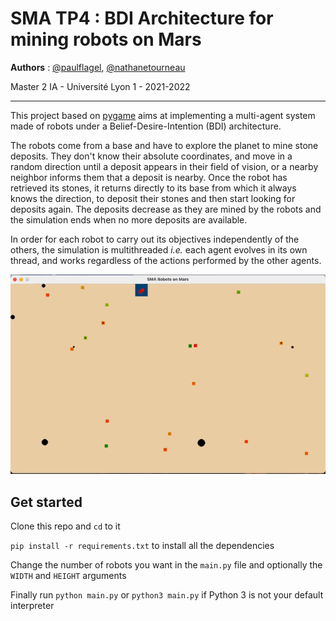# SMA TP4 : BDI Architecture for mining robots on Mars

**Authors** : [@paulflagel](https://github.com/paulflagel/), [@nathanetourneau](https://github.com/nathanetourneau)

Master 2 IA - Université Lyon 1 - 2021-2022

___

This project based on [pygame](https://www.pygame.org) aims at implementing a multi-agent system made of robots under a Belief-Desire-Intention (BDI) architecture.

The robots come from a base and have to explore the planet to mine stone deposits. They don't know their absolute coordinates, and move in a random direction until a deposit appears in their field of vision, or a nearby neighbor informs them that a deposit is nearby. Once the robot has retrieved its stones, it returns directly to its base from which it always knows the direction, to deposit their stones and then start looking for deposits again. The deposits decrease as they are mined by the robots and the simulation ends when no more deposits are available. 

In order for each robot to carry out its objectives independently of the others, the simulation is multithreaded _i.e._ each agent evolves in its own thread, and works regardless of the actions performed by the other agents.



![preview](./previews/preview.gif)



## Get started

Clone this repo and `cd` to it

`pip install -r requirements.txt` to install all the dependencies

Change the number of robots you want in the `main.py` file and optionally the `WIDTH` and `HEIGHT` arguments

Finally run `python main.py` or `python3 main.py` if Python 3 is not your default interpreter
